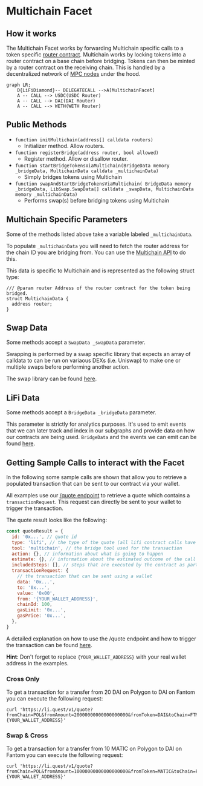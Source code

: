 # Multichain Facet

## How it works

The Multichain Facet works by forwarding Multichain specific calls to a token specific [router contract](https://github.com/anyswap/anyswap-v1-core/blob/master/contracts/AnyswapV5Router.sol). Multichain works by locking tokens into a router contract on a base chain before bridging. Tokens can then be minted by a router contract on the receiving chain. This is handled by a decentralized network of [MPC nodes](https://docs.multichain.org/how-it-works) under the hood.

```mermaid
graph LR;
    D{LiFiDiamond}-- DELEGATECALL -->A[MultichainFacet]
    A -- CALL --> USDC(USDC Router)
    A -- CALL --> DAI(DAI Router)
    A -- CALL --> WETH(WETH Router)
```

## Public Methods

- `function initMultichain(address[] calldata routers)`
  - Initializer method. Allow routers.
- `function registerBridge(address router, bool allowed)`
  - Register method. Allow or disallow router.
- `function startBridgeTokensViaMultichain(BridgeData memory _bridgeData, MultichainData calldata _multichainData)`
  - Simply bridges tokens using Multichain
- `function swapAndStartBridgeTokensViaMultichain( BridgeData memory _bridgeData, LibSwap.SwapData[] calldata _swapData, MultichainData memory _multichainData)`
  - Performs swap(s) before bridging tokens using Multichain

## Multichain Specific Parameters

Some of the methods listed above take a variable labeled `_multichainData`.

To populate `_multichainData` you will need to fetch the router address for the chain ID you are bridging from. You can use the [Multichain API](https://github.com/anyswap/CrossChain-Router/wiki/How-to-integrate-AnySwap-Router) to do this.

This data is specific to Multichain and is represented as the following struct type:

```solidity
/// @param router Address of the router contract for the token being bridged.
struct MultichainData {
  address router;
}

```

## Swap Data

Some methods accept a `SwapData _swapData` parameter.

Swapping is performed by a swap specific library that expects an array of calldata to can be run on variaous DEXs (i.e. Uniswap) to make one or multiple swaps before performing another action.

The swap library can be found [here](../src/Libraries/LibSwap.sol).

## LiFi Data

Some methods accept a `BridgeData _bridgeData` parameter.

This parameter is strictly for analytics purposes. It's used to emit events that we can later track and index in our subgraphs and provide data on how our contracts are being used. `BridgeData` and the events we can emit can be found [here](../src/Interfaces/ILiFi.sol).

## Getting Sample Calls to interact with the Facet

In the following some sample calls are shown that allow you to retrieve a populated transaction that can be sent to our contract via your wallet.

All examples use our [/quote endpoint](https://apidocs.li.fi/reference/get_quote) to retrieve a quote which contains a `transactionRequest`. This request can directly be sent to your wallet to trigger the transaction.

The quote result looks like the following:

```javascript
const quoteResult = {
  id: '0x...', // quote id
  type: 'lifi', // the type of the quote (all lifi contract calls have the type "lifi")
  tool: 'multichain', // the bridge tool used for the transaction
  action: {}, // information about what is going to happen
  estimate: {}, // information about the estimated outcome of the call
  includedSteps: [], // steps that are executed by the contract as part of this transaction, e.g. a swap step and a cross step
  transactionRequest: {
    // the transaction that can be sent using a wallet
    data: '0x...',
    to: '0x...',
    value: '0x00',
    from: '{YOUR_WALLET_ADDRESS}',
    chainId: 100,
    gasLimit: '0x...',
    gasPrice: '0x...',
  },
}
```

A detailed explanation on how to use the /quote endpoint and how to trigger the transaction can be found [here](https://docs.li.fi/products/more-integration-options/li.fi-api/transferring-tokens-example).

**Hint**: Don't forget to replace `{YOUR_WALLET_ADDRESS}` with your real wallet address in the examples.

### Cross Only

To get a transaction for a transfer from 20 DAI on Polygon to DAI on Fantom you can execute the following request:

```shell
curl 'https://li.quest/v1/quote?fromChain=POL&fromAmount=20000000000000000000&fromToken=DAI&toChain=FTM&toToken=DAI&slippage=0.03&allowBridges=multichain&fromAddress={YOUR_WALLET_ADDRESS}'
```

### Swap & Cross

To get a transaction for a transfer from 10 MATIC on Polygon to DAI on Fantom you can execute the following request:

```shell
curl 'https://li.quest/v1/quote?fromChain=POL&fromAmount=10000000000000000000&fromToken=MATIC&toChain=FTM&toToken=DAI&slippage=0.03&allowBridges=multichain&fromAddress={YOUR_WALLET_ADDRESS}'
```
